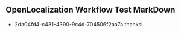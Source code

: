## OpenLocalization Workflow Test MarkDown
* 2da04fd4-c431-4390-9c4d-704506f2aa7a 
thanks!<!--HONumber=Mar16_HO3-->
